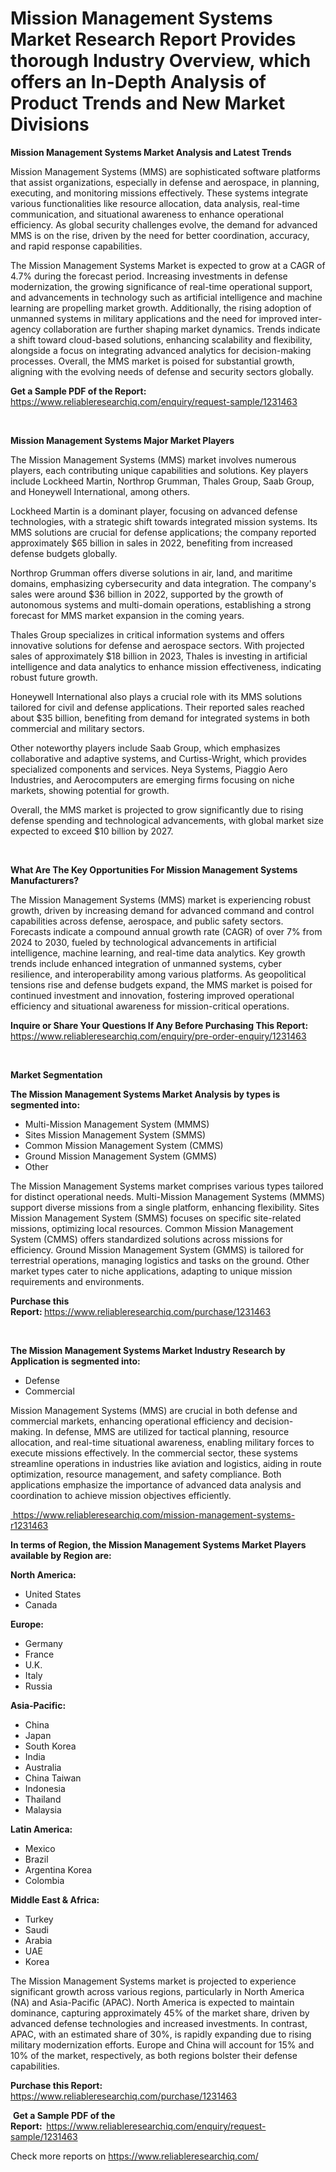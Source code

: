 <p><h1>Mission Management Systems Market Research Report Provides thorough Industry Overview, which offers an In-Depth Analysis of Product Trends and New Market Divisions</h1></p><p><strong>Mission Management Systems Market Analysis and Latest Trends</strong></p>
<p><p>Mission Management Systems (MMS) are sophisticated software platforms that assist organizations, especially in defense and aerospace, in planning, executing, and monitoring missions effectively. These systems integrate various functionalities like resource allocation, data analysis, real-time communication, and situational awareness to enhance operational efficiency. As global security challenges evolve, the demand for advanced MMS is on the rise, driven by the need for better coordination, accuracy, and rapid response capabilities.</p><p>The Mission Management Systems Market is expected to grow at a CAGR of 4.7% during the forecast period. Increasing investments in defense modernization, the growing significance of real-time operational support, and advancements in technology such as artificial intelligence and machine learning are propelling market growth. Additionally, the rising adoption of unmanned systems in military applications and the need for improved inter-agency collaboration are further shaping market dynamics. Trends indicate a shift toward cloud-based solutions, enhancing scalability and flexibility, alongside a focus on integrating advanced analytics for decision-making processes. Overall, the MMS market is poised for substantial growth, aligning with the evolving needs of defense and security sectors globally.</p></p>
<p><strong>Get a Sample PDF of the Report:&nbsp;</strong> <a href="https://www.reliableresearchiq.com/enquiry/request-sample/1231463?utm_campaign=2455&utm_medium=2&utm_source=Github&utm_content=ia&utm_term=11032025&utm_id=mission-management-systems">https://www.reliableresearchiq.com/enquiry/request-sample/1231463</a></p>
<p>&nbsp;</p>
<p><strong>Mission Management Systems Major Market Players</strong></p>
<p><p>The Mission Management Systems (MMS) market involves numerous players, each contributing unique capabilities and solutions. Key players include Lockheed Martin, Northrop Grumman, Thales Group, Saab Group, and Honeywell International, among others.</p><p>Lockheed Martin is a dominant player, focusing on advanced defense technologies, with a strategic shift towards integrated mission systems. Its MMS solutions are crucial for defense applications; the company reported approximately $65 billion in sales in 2022, benefiting from increased defense budgets globally.</p><p>Northrop Grumman offers diverse solutions in air, land, and maritime domains, emphasizing cybersecurity and data integration. The company's sales were around $36 billion in 2022, supported by the growth of autonomous systems and multi-domain operations, establishing a strong forecast for MMS market expansion in the coming years.</p><p>Thales Group specializes in critical information systems and offers innovative solutions for defense and aerospace sectors. With projected sales of approximately $18 billion in 2023, Thales is investing in artificial intelligence and data analytics to enhance mission effectiveness, indicating robust future growth.</p><p>Honeywell International also plays a crucial role with its MMS solutions tailored for civil and defense applications. Their reported sales reached about $35 billion, benefiting from demand for integrated systems in both commercial and military sectors.</p><p>Other noteworthy players include Saab Group, which emphasizes collaborative and adaptive systems, and Curtiss-Wright, which provides specialized components and services. Neya Systems, Piaggio Aero Industries, and Aerocomputers are emerging firms focusing on niche markets, showing potential for growth.</p><p>Overall, the MMS market is projected to grow significantly due to rising defense spending and technological advancements, with global market size expected to exceed $10 billion by 2027.</p></p>
<p>&nbsp;</p>
<p><strong>What Are The Key Opportunities For Mission Management Systems Manufacturers?</strong></p>
<p><p>The Mission Management Systems (MMS) market is experiencing robust growth, driven by increasing demand for advanced command and control capabilities across defense, aerospace, and public safety sectors. Forecasts indicate a compound annual growth rate (CAGR) of over 7% from 2024 to 2030, fueled by technological advancements in artificial intelligence, machine learning, and real-time data analytics. Key growth trends include enhanced integration of unmanned systems, cyber resilience, and interoperability among various platforms. As geopolitical tensions rise and defense budgets expand, the MMS market is poised for continued investment and innovation, fostering improved operational efficiency and situational awareness for mission-critical operations.</p></p>
<p><strong>Inquire or Share Your Questions If Any Before Purchasing This Report:</strong> <a href="https://www.reliableresearchiq.com/enquiry/pre-order-enquiry/1231463?utm_campaign=2455&utm_medium=2&utm_source=Github&utm_content=ia&utm_term=11032025&utm_id=mission-management-systems">https://www.reliableresearchiq.com/enquiry/pre-order-enquiry/1231463</a></p>
<p>&nbsp;</p>
<p><strong>Market Segmentation</strong></p>
<p><strong>The Mission Management Systems Market Analysis by types is segmented into:</strong></p>
<p><ul><li>Multi-Mission Management System (MMMS)</li><li>Sites Mission Management System (SMMS)</li><li>Common Mission Management System (CMMS)</li><li>Ground Mission Management System (GMMS)</li><li>Other</li></ul></p>
<p><p>The Mission Management Systems market comprises various types tailored for distinct operational needs. Multi-Mission Management Systems (MMMS) support diverse missions from a single platform, enhancing flexibility. Sites Mission Management System (SMMS) focuses on specific site-related missions, optimizing local resources. Common Mission Management System (CMMS) offers standardized solutions across missions for efficiency. Ground Mission Management System (GMMS) is tailored for terrestrial operations, managing logistics and tasks on the ground. Other market types cater to niche applications, adapting to unique mission requirements and environments.</p></p>
<p><strong>Purchase this Report:&nbsp;</strong><a href="https://www.reliableresearchiq.com/purchase/1231463?utm_campaign=2455&utm_medium=2&utm_source=Github&utm_content=ia&utm_term=11032025&utm_id=mission-management-systems">https://www.reliableresearchiq.com/purchase/1231463</a></p>
<p>&nbsp;</p>
<p><strong>The Mission Management Systems Market Industry Research by Application is segmented into:</strong></p>
<p><ul><li>Defense</li><li>Commercial</li></ul></p>
<p><p>Mission Management Systems (MMS) are crucial in both defense and commercial markets, enhancing operational efficiency and decision-making. In defense, MMS are utilized for tactical planning, resource allocation, and real-time situational awareness, enabling military forces to execute missions effectively. In the commercial sector, these systems streamline operations in industries like aviation and logistics, aiding in route optimization, resource management, and safety compliance. Both applications emphasize the importance of advanced data analysis and coordination to achieve mission objectives efficiently.</p></p>
<p><a href="https://www.reliableresearchiq.com/mission-management-systems-r1231463?utm_campaign=2455&utm_medium=2&utm_source=Github&utm_content=ia&utm_term=11032025&utm_id=mission-management-systems">&nbsp;https://www.reliableresearchiq.com/mission-management-systems-r1231463</a></p>
<p><strong>In terms of Region, the Mission Management Systems Market Players available by Region are:</strong></p>
<p>
    <p> <strong> North America: </strong>
        <ul>
            <li>United States</li>
            <li>Canada</li>
        </ul>
        </p> 
    <p> <strong> Europe: </strong>
        <ul>
            <li>Germany</li>
            <li>France</li>
            <li>U.K.</li>
            <li>Italy</li>
            <li>Russia</li>
        </ul>
        </p> 
    <p> <strong> Asia-Pacific: </strong>
        <ul>
            <li>China</li>
            <li>Japan</li>
            <li>South Korea</li>
            <li>India</li>
            <li>Australia</li>
            <li>China Taiwan</li>
            <li>Indonesia</li>
            <li>Thailand</li>
            <li>Malaysia</li>
        </ul>
        </p> 
    <p> <strong> Latin America: </strong>
        <ul>
            <li>Mexico</li>
            <li>Brazil</li>
            <li>Argentina Korea</li>
            <li>Colombia</li>
        </ul>
        </p> 
    <p> <strong> Middle East & Africa: </strong>
        <ul>
            <li>Turkey</li>
            <li>Saudi</li>
            <li>Arabia</li>
            <li>UAE</li>
            <li>Korea</li>
        </ul>
    </p>
    </p>
<p><p>The Mission Management Systems market is projected to experience significant growth across various regions, particularly in North America (NA) and Asia-Pacific (APAC). North America is expected to maintain dominance, capturing approximately 45% of the market share, driven by advanced defense technologies and increased investments. In contrast, APAC, with an estimated share of 30%, is rapidly expanding due to rising military modernization efforts. Europe and China will account for 15% and 10% of the market, respectively, as both regions bolster their defense capabilities.</p></p>
<p><strong>Purchase this Report: </strong><a href="https://www.reliableresearchiq.com/purchase/1231463?utm_campaign=2455&utm_medium=2&utm_source=Github&utm_content=ia&utm_term=11032025&utm_id=mission-management-systems">https://www.reliableresearchiq.com/purchase/1231463</a></p>
<p>&nbsp;<strong>Get a Sample PDF of the Report:&nbsp;&nbsp;</strong><a href="https://www.reliableresearchiq.com/enquiry/request-sample/1231463?utm_campaign=2455&utm_medium=2&utm_source=Github&utm_content=ia&utm_term=11032025&utm_id=mission-management-systems">https://www.reliableresearchiq.com/enquiry/request-sample/1231463</a></p>
<p><strong></strong></p>
<p>Check more reports on <a href="https://www.reliableresearchiq.com/?utm_campaign=2455&utm_medium=2&utm_source=Github&utm_content=ia&utm_term=11032025&utm_id=mission-management-systems">https://www.reliableresearchiq.com/</a></p>